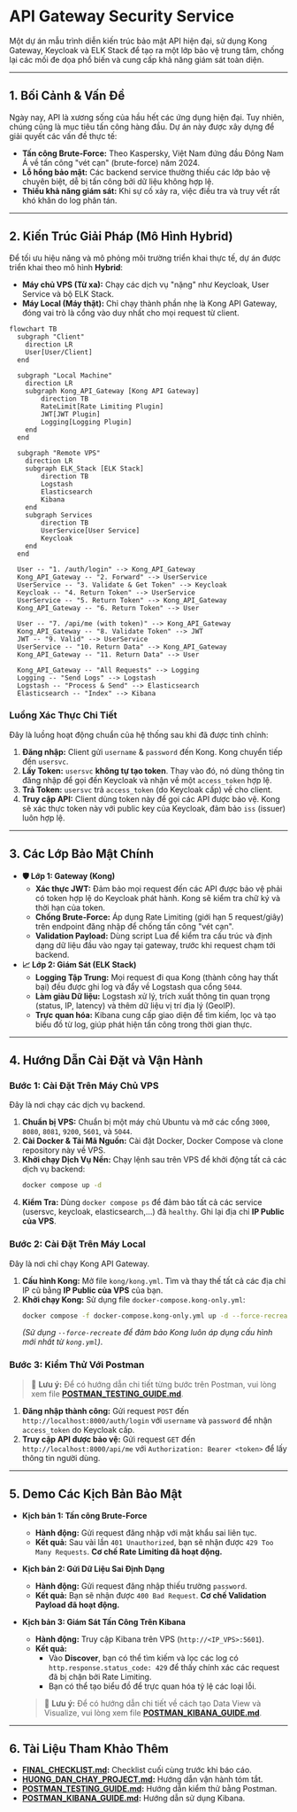 # API Gateway Security Service

Một dự án mẫu trình diễn kiến trúc bảo mật API hiện đại, sử dụng Kong Gateway, Keycloak và ELK Stack để tạo ra một lớp bảo vệ trung tâm, chống lại các mối đe dọa phổ biến và cung cấp khả năng giám sát toàn diện.

---

## 1. Bối Cảnh & Vấn Đề

Ngày nay, API là xương sống của hầu hết các ứng dụng hiện đại. Tuy nhiên, chúng cũng là mục tiêu tấn công hàng đầu. Dự án này được xây dựng để giải quyết các vấn đề thực tế:
- **Tấn công Brute-Force:** Theo Kaspersky, Việt Nam đứng đầu Đông Nam Á về tấn công "vét cạn" (brute-force) năm 2024.
- **Lỗ hổng bảo mật:** Các backend service thường thiếu các lớp bảo vệ chuyên biệt, dễ bị tấn công bởi dữ liệu không hợp lệ.
- **Thiếu khả năng giám sát:** Khi sự cố xảy ra, việc điều tra và truy vết rất khó khăn do log phân tán.

---

## 2. Kiến Trúc Giải Pháp (Mô Hình Hybrid)

Để tối ưu hiệu năng và mô phỏng môi trường triển khai thực tế, dự án được triển khai theo mô hình **Hybrid**:
- **Máy chủ VPS (Từ xa):** Chạy các dịch vụ "nặng" như Keycloak, User Service và bộ ELK Stack.
- **Máy Local (Máy thật):** Chỉ chạy thành phần nhẹ là Kong API Gateway, đóng vai trò là cổng vào duy nhất cho mọi request từ client.

```mermaid
flowchart TB
  subgraph "Client"
    direction LR
    User[User/Client]
  end

  subgraph "Local Machine"
    direction LR
    subgraph Kong_API_Gateway [Kong API Gateway]
        direction TB
        RateLimit[Rate Limiting Plugin]
        JWT[JWT Plugin]
        Logging[Logging Plugin]
    end
  end

  subgraph "Remote VPS"
    direction LR
    subgraph ELK_Stack [ELK Stack]
        direction TB
        Logstash
        Elasticsearch
        Kibana
    end
    subgraph Services
        direction TB
        UserService[User Service]
        Keycloak
    end
  end

  User -- "1. /auth/login" --> Kong_API_Gateway
  Kong_API_Gateway -- "2. Forward" --> UserService
  UserService -- "3. Validate & Get Token" --> Keycloak
  Keycloak -- "4. Return Token" --> UserService
  UserService -- "5. Return Token" --> Kong_API_Gateway
  Kong_API_Gateway -- "6. Return Token" --> User

  User -- "7. /api/me (with token)" --> Kong_API_Gateway
  Kong_API_Gateway -- "8. Validate Token" --> JWT
  JWT -- "9. Valid" --> UserService
  UserService -- "10. Return Data" --> Kong_API_Gateway
  Kong_API_Gateway -- "11. Return Data" --> User

  Kong_API_Gateway -- "All Requests" --> Logging
  Logging -- "Send Logs" --> Logstash
  Logstash -- "Process & Send" --> Elasticsearch
  Elasticsearch -- "Index" --> Kibana
```

### Luồng Xác Thực Chi Tiết
Đây là luồng hoạt động chuẩn của hệ thống sau khi đã được tinh chỉnh:
1.  **Đăng nhập:** Client gửi `username` & `password` đến Kong. Kong chuyển tiếp đến `usersvc`.
2.  **Lấy Token:** `usersvc` **không tự tạo token**. Thay vào đó, nó dùng thông tin đăng nhập để gọi đến Keycloak và nhận về một `access_token` hợp lệ.
3.  **Trả Token:** `usersvc` trả `access_token` (do Keycloak cấp) về cho client.
4.  **Truy cập API:** Client dùng token này để gọi các API được bảo vệ. Kong sẽ xác thực token này với public key của Keycloak, đảm bảo `iss` (issuer) luôn hợp lệ.

---

## 3. Các Lớp Bảo Mật Chính

- **🛡️ Lớp 1: Gateway (Kong)**
  - **Xác thực JWT:** Đảm bảo mọi request đến các API được bảo vệ phải có token hợp lệ do Keycloak phát hành. Kong sẽ kiểm tra chữ ký và thời hạn của token.
  - **Chống Brute-Force:** Áp dụng Rate Limiting (giới hạn 5 request/giây) trên endpoint đăng nhập để chống tấn công "vét cạn".
  - **Validation Payload:** Dùng script Lua để kiểm tra cấu trúc và định dạng dữ liệu đầu vào ngay tại gateway, trước khi request chạm tới backend.
- **📈 Lớp 2: Giám Sát (ELK Stack)**
  - **Logging Tập Trung:** Mọi request đi qua Kong (thành công hay thất bại) đều được ghi log và đẩy về Logstash qua cổng `5044`.
  - **Làm giàu Dữ liệu:** Logstash xử lý, trích xuất thông tin quan trọng (status, IP, latency) và thêm dữ liệu vị trí địa lý (GeoIP).
  - **Trực quan hóa:** Kibana cung cấp giao diện để tìm kiếm, lọc và tạo biểu đồ từ log, giúp phát hiện tấn công trong thời gian thực.

---

## 4. Hướng Dẫn Cài Đặt và Vận Hành

### Bước 1: Cài Đặt Trên Máy Chủ VPS
Đây là nơi chạy các dịch vụ backend.

1.  **Chuẩn bị VPS:** Chuẩn bị một máy chủ Ubuntu và mở các cổng `3000`, `8080`, `8081`, `9200`, `5601`, và `5044`.
2.  **Cài Docker & Tải Mã Nguồn:** Cài đặt Docker, Docker Compose và clone repository này về VPS.
3.  **Khởi chạy Dịch Vụ Nền:** Chạy lệnh sau trên VPS để khởi động tất cả các dịch vụ backend:
    ```bash
    docker compose up -d
    ```
4.  **Kiểm Tra:** Dùng `docker compose ps` để đảm bảo tất cả các service (usersvc, keycloak, elasticsearch,...) đã `healthy`. Ghi lại địa chỉ **IP Public của VPS**.

### Bước 2: Cài Đặt Trên Máy Local
Đây là nơi chỉ chạy Kong API Gateway.

1.  **Cấu hình Kong:** Mở file `kong/kong.yml`. Tìm và thay thế tất cả các địa chỉ IP cũ bằng **IP Public của VPS** của bạn.
2.  **Khởi chạy Kong:** Sử dụng file `docker-compose.kong-only.yml`:
    ```bash
    docker compose -f docker-compose.kong-only.yml up -d --force-recreate
    ```
    *(Sử dụng `--force-recreate` để đảm bảo Kong luôn áp dụng cấu hình mới nhất từ `kong.yml`)*.

### Bước 3: Kiểm Thử Với Postman
> 📖 **Lưu ý:** Để có hướng dẫn chi tiết từng bước trên Postman, vui lòng xem file **[POSTMAN_TESTING_GUIDE.md](./POSTMAN_TESTING_GUIDE.md)**.

1.  **Đăng nhập thành công:** Gửi request `POST` đến `http://localhost:8000/auth/login` với `username` và `password` để nhận `access_token` do Keycloak cấp.
2.  **Truy cập API được bảo vệ:** Gửi request `GET` đến `http://localhost:8000/api/me` với `Authorization: Bearer <token>` để lấy thông tin người dùng.

---

## 5. Demo Các Kịch Bản Bảo Mật

- **Kịch bản 1: Tấn công Brute-Force**
  - **Hành động:** Gửi request đăng nhập với mật khẩu sai liên tục.
  - **Kết quả:** Sau vài lần `401 Unauthorized`, bạn sẽ nhận được `429 Too Many Requests`. **Cơ chế Rate Limiting đã hoạt động.**

- **Kịch bản 2: Gửi Dữ Liệu Sai Định Dạng**
  - **Hành động:** Gửi request đăng nhập thiếu trường `password`.
  - **Kết quả:** Bạn sẽ nhận được `400 Bad Request`. **Cơ chế Validation Payload đã hoạt động.**

- **Kịch bản 3: Giám Sát Tấn Công Trên Kibana**
  - **Hành động:** Truy cập Kibana trên VPS (`http://<IP_VPS>:5601`).
  - **Kết quả:**
    - Vào **Discover**, bạn có thể tìm kiếm và lọc các log có `http.response.status_code: 429` để thấy chính xác các request đã bị chặn bởi Rate Limiting.
    - Bạn có thể tạo biểu đồ để trực quan hóa tỷ lệ các loại lỗi.
  > 📖 **Lưu ý:** Để có hướng dẫn chi tiết về cách tạo Data View và Visualize, vui lòng xem file **[POSTMAN_KIBANA_GUIDE.md](./POSTMAN_KIBANA_GUIDE.md)**.

---

## 6. Tài Liệu Tham Khảo Thêm

- **[FINAL_CHECKLIST.md](./FINAL_CHECKLIST.md):** Checklist cuối cùng trước khi báo cáo.
- **[HUONG_DAN_CHAY_PROJECT.md](./HUONG_DAN_CHAY_PROJECT.md):** Hướng dẫn vận hành tóm tắt.
- **[POSTMAN_TESTING_GUIDE.md](./POSTMAN_TESTING_GUIDE.md):** Hướng dẫn kiểm thử bằng Postman.
- **[POSTMAN_KIBANA_GUIDE.md](./POSTMAN_KIBANA_GUIDE.md):** Hướng dẫn sử dụng Kibana.

